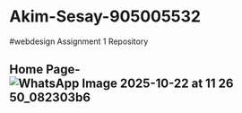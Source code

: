 # Akim-Sesay-905005532
#webdesign Assignment 1 Repository
## Home Page-![WhatsApp Image 2025-10-22 at 11 26 50_082303b6](https://github.com/user-attachments/assets/ef8dd941-7f8b-4351-b46d-96637239bcad)
